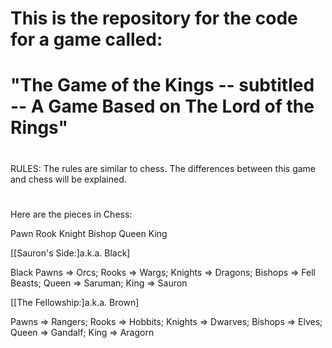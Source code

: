 # This is the repository for the code for a game called:
# "The Game of the Kings -- subtitled -- A Game Based on The Lord of the Rings"
#
RULES: The rules are similar to chess. The differences between this game and chess will be explained.
#

Here are the pieces in Chess:

Pawn
Rook
Knight
Bishop
Queen
King 

[[Sauron's Side:]a.k.a. Black]

Black Pawns => Orcs;
Rooks => Wargs;
Knights => Dragons;
Bishops => Fell Beasts;
Queen => Saruman;
King => Sauron

[[The Fellowship:]a.k.a. Brown]

Pawns =>  Rangers;
Rooks => Hobbits;
Knights => Dwarves;
Bishops => Elves;
Queen => Gandalf;
King => Aragorn
